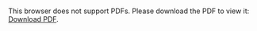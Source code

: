 <object data="christ-in-song/CIS1908pdfs/115.pdf" type="application/pdf" width="100%" height="1024px">
    <embed src="christ-in-song/CIS1908pdfs/115.pdf">
        <p>This browser does not support PDFs. Please download the PDF to view it: <a href="christ-in-song/CIS1908pdfs/115.pdf">Download PDF</a>.</p>
    </embed>
</object>
